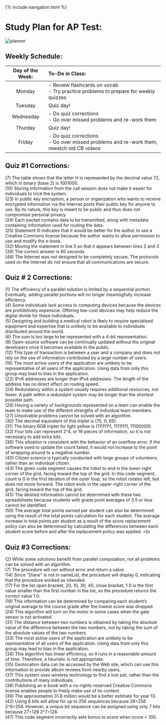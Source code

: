 {% include navigation.html %}

# Study Plan for AP Test:

![planner](https://c1.wallpaperflare.com/preview/987/720/965/planner-plan-planning-to-do-to-do-list-august.jpg)

## Weekly Schedule:

| Day of the Week: | To-Do in Class: |
| :----: | :---- |
| Monday | - Review flashcards on vocab <br> - Try practice problems to prepare for weekly quizzes |
| Tuesday | Quiz day! |
| Wednesday | - Do quiz corrections <br> - Go over missed problems and re-work them |
| Thurday | Quiz day! |
| Friday | - Do quiz corrections <br> - Go over missed problems and re-work them, rewatch old CB videos |

## Quiz #1 Corrections:

(7) The table shows that the letter H is represented by the decimal value 72, which in binary (base 2) is 1001000. <br>
(10) Storing information from the call session does not make it easier for individuals to trick the system. <br>
(23) In public key encryption, a person or organization who wants to receive encrypted information via the Internet posts their public key for anyone to use. By its nature, this key is meant to be public and thus does not compromise personal privacy. <br>
(24) Each packet contains data to be transmitted, along with metadata containing information used for routing the data. <br>
(25) Statement III indicates that it would be better for the author to use a Creative Commons license because the author wants to allow permission to use and modify the e-book. <br>
(32) Moving the statement in line 5 so that it appears between lines 2 and 3 <br>
(39) The correct answer is 80 seconds <br>
(46) The Internet was not designed to be completely secure. The protocols used on the Internet do not ensure that all communications are secure.

## Quiz # 2 Corrections:

(1) The efficiency of a parallel solution is limited by a sequential portion. Eventually, adding parallel portions will no longer meaningfully increase efficiency. <br>
(4) Some individuals lack access to computing devices because the devices are prohibitively expensive. Offering low-cost devices may help reduce the digital divide for these individuals. <br>
(5) Designing and building a medical robot is likely to require specialized equipment and expertise that is unlikely to be available to individuals distributed around the world. <br>
(6) The sum is too large to be represented with a 4-bit representation. <br>
(8) Open-source software can be continually updated without the original developers once it becomes available to the public. <br>
(12) This type of transaction is between a user and a company and does not rely on the use of information contributed by a large number of users. <br>
(16) The most active users of the application are unlikely to be representative of all users of the application. Using data from only this group may lead to bias in the application. <br>
(22) IPv6 addresses are longer than IPv4 addresses. The length of the address has no direct effect on routing speed. <br>
(24) Redundancy within a system usually requires additional resources, not fewer. A path within a redundant system may be longer than the shortest possible path. <br>
(26) Having a variety of backgrounds represented on a team can enable the team to make use of the different strengths of individual team members. <br>
(27) Unsolvable problems cannot be solved with an algorithm. <br>
(30) The decimal equivalent of this triplet is (75, 0, 65). <br>
(31) The binary RGB triplet for light yellow is (11111111, 11111111, 11100000). <br>
(32) Four bits can represent 2^4, or 16 pieces of information, so it is not necessary to add extra bits. <br>
(36) This situation is consistent with the behavior of an overflow error. If the software used to update the count failed, it would not increase to the point of wrapping around to a negative number. <br>
(40) Citizen science is typically conducted with large groups of volunteers, rather than an individual citizen. <br>
(43) The given code segment causes the robot to end in the lower-right corner of the grid, facing toward the top of the grid. In this code segment, count is 0 in the first iteration of the outer loop, so the robot rotates left, but does not move forward. The robot ends in the upper-right corner of the grid, facing toward the top of the grid. <br>
(45) The desired information cannot be determined with these two spreadsheets because students with grade point averages of 3.5 or less cannot be identified. <br>
(50) The average total points earned per student can also be determined using the result of the total points calculation for each student. The average increase in total points per student as a result of the score replacement policy can also be determined by calculating the differences between each student score before and after the replacement policy was applied. <br
        
## Quiz #3 Corrections:
(2) While some solutions benefit from parallel computation, not all problems can be solved with an algorithm. <br>
(7) The procedure will run without error and return a value. <br>
(14) Since "Diane" is not in nameList, the procedure will display 0, indicating that the procedure worked as intended. <br>
(17) For the list open bracket, 20, 10, 30, 40, close bracket, 1 0 is the first value smaller than the first number in the list, so the procedure returns the correct value 1 0. <br>
(19) This information can be determined by comparing each student’s original average to the course grade after the lowest score was dropped. <br>
(24) This algorithm will turn on the motor in some cases when the gate sensor is not activated. <br>
(31) The distance between two numbers is obtained by taking the absolute value of the difference between the two numbers, not by taking the sum of the absolute values of the two numbers. <br>
(33) The most active users of the application are unlikely to be representative of all users of the application. Using data from only this group may lead to bias in the application. <br>
(34) This algorithm has linear efficiency, so it runs in a reasonable amount of time. Therefore, a heuristic is not appropriate. <br>
(35) Geolocation data can be accessed by the Web site, which can use this information to provide album reviews from nearby users. <br>
(37) This system uses wireless technology to find a lost pet, rather than the contributions of many individuals. <br>
(38) Publishing an e-book with a no-rights-reserved Creative Commons license enables people to freely make use of its content. <br>
(39) The approximation 31.8 million would be a better estimate for year 13. <br>
(42) Using 8 bits will allow for up to 256 sequences because 28=256 2^8=256. However, a unique bit sequence can be assigned using only 7 bits because 27=128 2^7=128. <br>
(47) This code segment incorrectly sets bonus to score when score > 100. <br>

